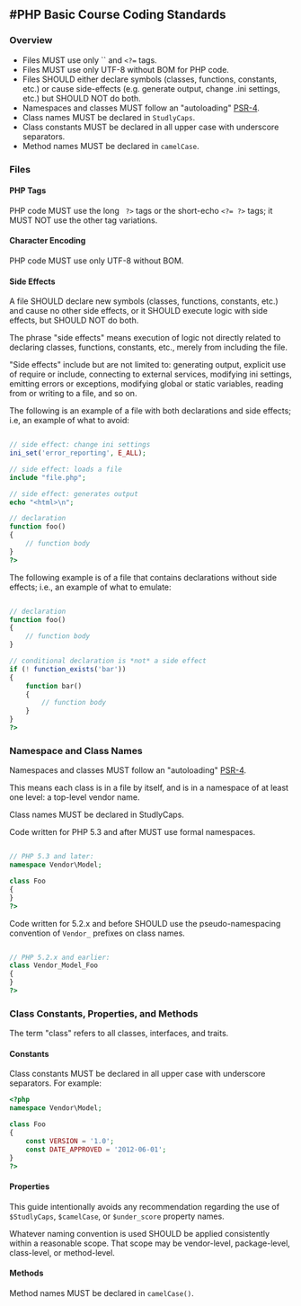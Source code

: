 #PHP Basic Course Coding Standards
---------------------------------

### Overview

-   Files MUST use only `` and `<?=` tags.
-   Files MUST use only UTF-8 without BOM for PHP code.
-   Files SHOULD either declare symbols (classes, functions,
    constants, etc.) or cause side-effects (e.g. generate output, change
    .ini settings, etc.) but SHOULD NOT do both.
-   Namespaces and classes MUST follow an "autoloading"
    [PSR-4](http://www.php-fig.org/psr/psr-4/).
-   Class names MUST be declared in `StudlyCaps`.
-   Class constants MUST be declared in all upper case with
    underscore separators.
-   Method names MUST be declared in `camelCase`.

### Files

#### PHP Tags

PHP code MUST use the long ` ?>` tags or the short-echo `<?= ?>`
tags; it MUST NOT use the other tag variations.

#### Character Encoding

PHP code MUST use only UTF-8 without BOM.

#### Side Effects

A file SHOULD declare new symbols (classes, functions, constants, etc.)
and cause no other side effects, or it SHOULD execute logic with side
effects, but SHOULD NOT do both.

The phrase "side effects" means execution of logic not directly related
to declaring classes, functions, constants, etc., merely from including
the file.

"Side effects" include but are not limited to: generating output,
explicit use of require or include, connecting to external services,
modifying ini settings, emitting errors or exceptions, modifying global
or static variables, reading from or writing to a file, and so on.

The following is an example of a file with both declarations and side
effects; i.e, an example of what to avoid:

```php

// side effect: change ini settings
ini_set('error_reporting', E_ALL);

// side effect: loads a file
include "file.php";

// side effect: generates output
echo "<html>\n";

// declaration
function foo()
{
    // function body
}
?>
```
The following example is of a file that contains declarations without
side effects; i.e., an example of what to emulate:

```php

// declaration
function foo()
{
    // function body
}

// conditional declaration is *not* a side effect
if (! function_exists('bar'))
{
    function bar()
    {
        // function body
    }
}
?>
```

### Namespace and Class Names

Namespaces and classes MUST follow an "autoloading"
[PSR-4](http://www.php-fig.org/psr/psr-4/).

This means each class is in a file by itself, and is in a namespace of
at least one level: a top-level vendor name.

Class names MUST be declared in StudlyCaps.

Code written for PHP 5.3 and after MUST use formal namespaces.

```php

// PHP 5.3 and later:
namespace Vendor\Model;

class Foo
{
}
?>
```

Code written for 5.2.x and before SHOULD use the pseudo-namespacing
convention of ```Vendor_``` prefixes on class names.

```php

// PHP 5.2.x and earlier:
class Vendor_Model_Foo
{
}
?>
```

### Class Constants, Properties, and Methods

The term "class" refers to all classes, interfaces, and traits.

#### Constants

Class constants MUST be declared in all upper case with underscore
separators. For example:

```php
<?php
namespace Vendor\Model;

class Foo
{
    const VERSION = '1.0';
    const DATE_APPROVED = '2012-06-01';
}
?>
```

#### Properties

This guide intentionally avoids any recommendation regarding the use of
```$StudlyCaps```, ```$camelCase```, or ```$under_score``` property names.

Whatever naming convention is used SHOULD be applied consistently within
a reasonable scope. That scope may be vendor-level, package-level,
class-level, or method-level.

#### Methods

Method names MUST be declared in ```camelCase()```.
